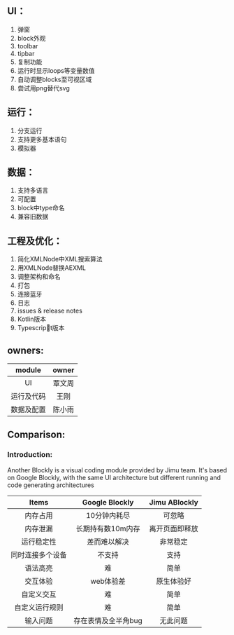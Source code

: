## UI：
1. 弹窗
1. block外观
3. toolbar
4. tipbar
5. 复制功能
6. 运行时显示loops等变量数值
7. 自动调整blocks至可视区域
8. 尝试用png替代svg
## 运行：
1. 分支运行
2. 支持更多基本语句
3. 模拟器
## 数据：
1. 支持多语言
1. 可配置
1. block中type命名
10. 兼容旧数据
## 工程及优化：
1. 简化XMLNode中XML搜索算法
2. 用XMLNode替换AEXML
2. 调整架构和命名
3. 打包
4. 连接蓝牙
13. 日志
14. issues & release notes
5. Kotlin版本
6. Typescript版本

## owners:
|module|owner|
|:-:|:-:|
|UI|覃文周|
|运行及代码|王刚|
|数据及配置|陈小雨|

## Comparison:
### Introduction:
Another Blockly is a visual coding module provided by Jimu team. It's based on Google Blockly, with the same UI architecture but different running and code generating architectures


|Items|Google Blockly|Jimu ABlockly|
|:-:|:-:|:-:|
|内存占用|10分钟内耗尽|可忽略|
|内存泄漏|长期持有数10m内存|离开页面即释放|
|运行稳定性|差而难以解决|非常稳定|
|同时连接多个设备|不支持|支持|
|语法高亮|难|简单|
|交互体验|web体验差|原生体验好|
|自定义交互|难|简单|
|自定义运行规则|难|简单|
|输入问题|存在表情及全半角bug|无此问题|
